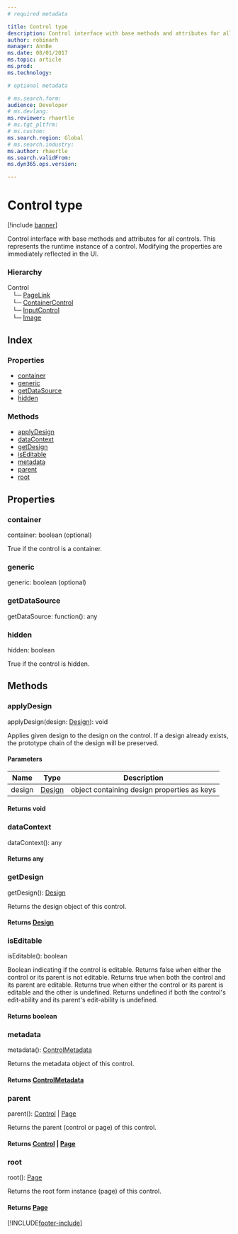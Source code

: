 ```yaml
---
# required metadata

title: Control type
description: Control interface with base methods and attributes for all controls. This represents the runtime instance of a control.
author: robinarh
manager: AnnBe
ms.date: 08/01/2017
ms.topic: article
ms.prod: 
ms.technology: 

# optional metadata

# ms.search.form:
audience: Developer
# ms.devlang: 
ms.reviewer: rhaertle
# ms.tgt_pltfrm: 
# ms.custom:
ms.search.region: Global
# ms.search.industry: 
ms.author: rhaertle
ms.search.validFrom:
ms.dyn365.ops.version:

---
```


# Control type

[!include [banner](../../../../includes/banner.md)]

Control interface with base methods and attributes for all controls.
This represents the runtime instance of a control. Modifying the properties are immediately reflected in the UI.

### Hierarchy

Control <br>&nbsp;&nbsp;&nbsp;└─ [PageLink](view-model-control-pagelink-ipagelink-ipagelink.md) <br>&nbsp;&nbsp;&nbsp;└─ [ContainerControl](view-model-control-container-icontainercontrol-icontainercontrol.md) <br>&nbsp;&nbsp;&nbsp;└─ [InputControl](view-model-control-basecontrol-iinputcontrol-iinputcontrol.md) <br>&nbsp;&nbsp;&nbsp;└─ [Image](view-model-control-image-iimage-iimage.md) <br>

## Index

### Properties

* [container](view-model-control-basecontrol-icontrol-icontrol.md#container)
* [generic](view-model-control-basecontrol-icontrol-icontrol.md#generic)
* [getDataSource](view-model-control-basecontrol-icontrol-icontrol.md#getdatasource)
* [hidden](view-model-control-basecontrol-icontrol-icontrol.md#hidden)

### Methods

* [applyDesign](view-model-control-basecontrol-icontrol-icontrol.md#applydesign)
* [dataContext](view-model-control-basecontrol-icontrol-icontrol.md#datacontext)
* [getDesign](view-model-control-basecontrol-icontrol-icontrol.md#getdesign)
* [isEditable](view-model-control-basecontrol-icontrol-icontrol.md#iseditable)
* [metadata](view-model-control-basecontrol-icontrol-icontrol.md#metadata)
* [parent](view-model-control-basecontrol-icontrol-icontrol.md#parent)
* [root](view-model-control-basecontrol-icontrol-icontrol.md#root)

## Properties

### container

container: boolean (optional) 

True if the control is a container.


### generic

generic: boolean (optional) 




### getDataSource

getDataSource: function(): any




### hidden

hidden: boolean

True if the control is hidden.


## Methods

### applyDesign


applyDesign(design: [Design](view-model-ipage-idesign.md)): void

Applies given design to the design on the control.
If a design already exists, the prototype chain of the design will be preserved.


#### Parameters

| Name | Type | Description |
| ---- | ---- | ----------- |
| design|[Design](view-model-ipage-idesign.md)|object containing design properties as keys|

#### Returns void

### dataContext


dataContext(): any



#### Returns any

### getDesign


getDesign(): [Design](view-model-ipage-idesign.md)

Returns the design object of this control.

#### Returns [Design](view-model-ipage-idesign.md)



### isEditable


isEditable(): boolean

Boolean indicating if the control is editable.
Returns false when either the control or its parent is not editable.
Returns true when both the control and its parent are editable.
Returns true when either the control or its parent is editable and the other is undefined.
Returns undefined if both the control's edit-ability and its parent's edit-ability is undefined.

#### Returns boolean



### metadata


metadata(): [ControlMetadata](view-model-control-basecontrol-icontrol-icontrolmetadata.md)

Returns the metadata object of this control.

#### Returns [ControlMetadata](view-model-control-basecontrol-icontrol-icontrolmetadata.md)



### parent


parent(): [Control](view-model-control-basecontrol-icontrol-icontrol.md) &#124; [Page](view-model-ipage-ipage.md)

Returns the parent (control or page) of this control.

#### Returns [Control](view-model-control-basecontrol-icontrol-icontrol.md) &#124; [Page](view-model-ipage-ipage.md)



### root


root(): [Page](view-model-ipage-ipage.md)

Returns the root form instance (page) of this control.

#### Returns [Page](view-model-ipage-ipage.md)





[!INCLUDE[footer-include](../../../../../../includes/footer-banner.md)]